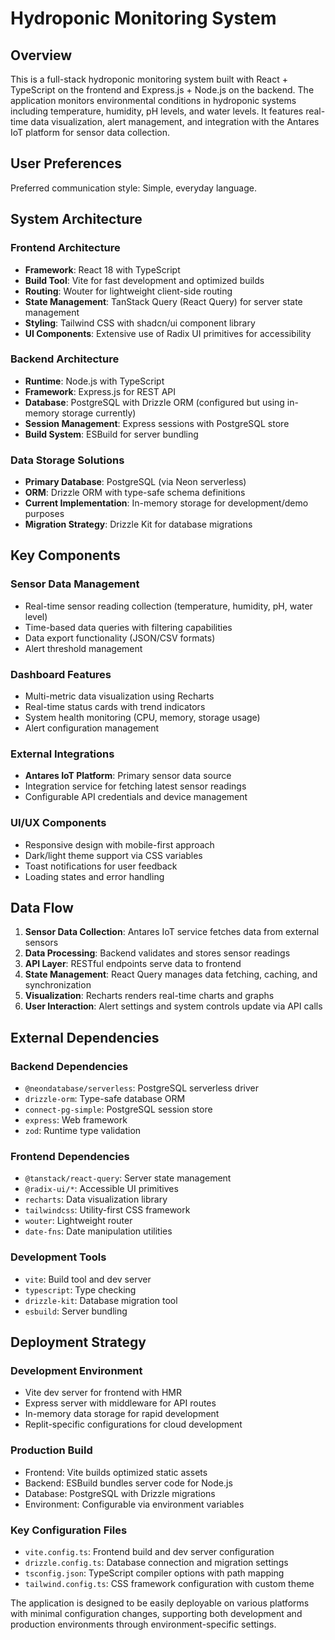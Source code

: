 # Hydroponic Monitoring System

## Overview

This is a full-stack hydroponic monitoring system built with React + TypeScript on the frontend and Express.js + Node.js on the backend. The application monitors environmental conditions in hydroponic systems including temperature, humidity, pH levels, and water levels. It features real-time data visualization, alert management, and integration with the Antares IoT platform for sensor data collection.

## User Preferences

Preferred communication style: Simple, everyday language.

## System Architecture

### Frontend Architecture
- **Framework**: React 18 with TypeScript
- **Build Tool**: Vite for fast development and optimized builds
- **Routing**: Wouter for lightweight client-side routing
- **State Management**: TanStack Query (React Query) for server state management
- **Styling**: Tailwind CSS with shadcn/ui component library
- **UI Components**: Extensive use of Radix UI primitives for accessibility

### Backend Architecture
- **Runtime**: Node.js with TypeScript
- **Framework**: Express.js for REST API
- **Database**: PostgreSQL with Drizzle ORM (configured but using in-memory storage currently)
- **Session Management**: Express sessions with PostgreSQL store
- **Build System**: ESBuild for server bundling

### Data Storage Solutions
- **Primary Database**: PostgreSQL (via Neon serverless)
- **ORM**: Drizzle ORM with type-safe schema definitions
- **Current Implementation**: In-memory storage for development/demo purposes
- **Migration Strategy**: Drizzle Kit for database migrations

## Key Components

### Sensor Data Management
- Real-time sensor reading collection (temperature, humidity, pH, water level)
- Time-based data queries with filtering capabilities
- Data export functionality (JSON/CSV formats)
- Alert threshold management

### Dashboard Features
- Multi-metric data visualization using Recharts
- Real-time status cards with trend indicators
- System health monitoring (CPU, memory, storage usage)
- Alert configuration management

### External Integrations
- **Antares IoT Platform**: Primary sensor data source
- Integration service for fetching latest sensor readings
- Configurable API credentials and device management

### UI/UX Components
- Responsive design with mobile-first approach
- Dark/light theme support via CSS variables
- Toast notifications for user feedback
- Loading states and error handling

## Data Flow

1. **Sensor Data Collection**: Antares IoT service fetches data from external sensors
2. **Data Processing**: Backend validates and stores sensor readings
3. **API Layer**: RESTful endpoints serve data to frontend
4. **State Management**: React Query manages data fetching, caching, and synchronization
5. **Visualization**: Recharts renders real-time charts and graphs
6. **User Interaction**: Alert settings and system controls update via API calls

## External Dependencies

### Backend Dependencies
- `@neondatabase/serverless`: PostgreSQL serverless driver
- `drizzle-orm`: Type-safe database ORM
- `connect-pg-simple`: PostgreSQL session store
- `express`: Web framework
- `zod`: Runtime type validation

### Frontend Dependencies
- `@tanstack/react-query`: Server state management
- `@radix-ui/*`: Accessible UI primitives
- `recharts`: Data visualization library
- `tailwindcss`: Utility-first CSS framework
- `wouter`: Lightweight router
- `date-fns`: Date manipulation utilities

### Development Tools
- `vite`: Build tool and dev server
- `typescript`: Type checking
- `drizzle-kit`: Database migration tool
- `esbuild`: Server bundling

## Deployment Strategy

### Development Environment
- Vite dev server for frontend with HMR
- Express server with middleware for API routes
- In-memory data storage for rapid development
- Replit-specific configurations for cloud development

### Production Build
- Frontend: Vite builds optimized static assets
- Backend: ESBuild bundles server code for Node.js
- Database: PostgreSQL with Drizzle migrations
- Environment: Configurable via environment variables

### Key Configuration Files
- `vite.config.ts`: Frontend build and dev server configuration
- `drizzle.config.ts`: Database connection and migration settings
- `tsconfig.json`: TypeScript compiler options with path mapping
- `tailwind.config.ts`: CSS framework configuration with custom theme

The application is designed to be easily deployable on various platforms with minimal configuration changes, supporting both development and production environments through environment-specific settings.